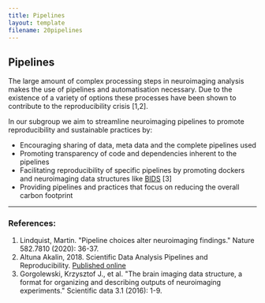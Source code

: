 ```yaml
---
title: Pipelines
layout: template
filename: 20pipelines
--- 
```


## Pipelines

The large amount of complex processing steps in neuroimaging analysis makes the use of pipelines and automatisation necessary. Due to the existence of a variety of options these processes have been shown to contribute to the reproducibility crisis [1,2]. 

In our subgroup we aim to streamline neuroimaging pipelines to promote reproducibility and  sustainable practices by:
* Encouraging sharing of data, meta data and the complete pipelines used
* Promoting transparency of code and dependencies inherent to the pipelines
* Facilitating reproducibility of specific pipelines by promoting dockers and neuroimaging data structures like [BIDS](https://bids.neuroimaging.io/) [3]
* Providing pipelines and practices that focus on reducing the overall carbon footprint

---
### References:

1. Lindquist, Martin. "Pipeline choices alter neuroimaging findings." Nature 582.7810 (2020): 36-37.
2. Altuna Akalin, 2018. Scientific Data Analysis Pipelines and Reproducibility. [Published online](https://towardsdatascience.com/scientific-data-analysis-pipelines-and-reproducibility-75ff9df5b4c5)
3. Gorgolewski, Krzysztof J., et al. "The brain imaging data structure, a format for organizing and describing outputs of neuroimaging experiments." Scientific data 3.1 (2016): 1-9. 

